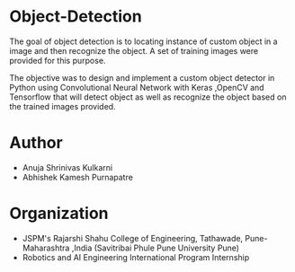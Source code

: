 # Object-Detection
  The goal of object detection is to locating instance of  custom object in a image and then recognize the object. A set of training images 
  were provided for this purpose.
  
  The objective was to design and implement a custom object detector in Python using Convolutional Neural Network with Keras ,OpenCV and Tensorflow that will detect object
  as well as recognize the object based on the trained images provided.
  
  # Author
  * Anuja Shrinivas Kulkarni
  * Abhishek Kamesh Purnapatre
  
  # Organization
  * JSPM's Rajarshi Shahu College of Engineering, Tathawade, Pune-Maharashtra ,India (Savitribai Phule Pune University Pune)
  * Robotics and AI Engineering International Program Internship
